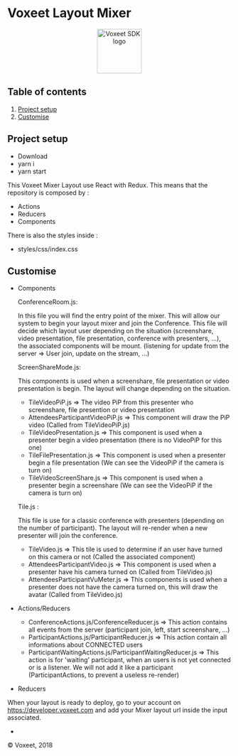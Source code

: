 Voxeet Layout Mixer
=====================

<p align="center">
<img src="https://www.voxeet.com/wp-content/themes/wp-theme/assets/images/logo.svg" alt="Voxeet SDK logo" title="Voxeet SDK logo" width="100"/>
</p>


## Table of contents

  1. [Project setup](#project-setup)
  1. [Customise](#customise)

## Project setup

 - Download
 - yarn i
 - yarn start

This Voxeet Mixer Layout use React with Redux. This means that the repository is composed by :

- Actions
- Reducers
- Components

There is also the styles inside :

- styles/css/index.css

## Customise

- Components

  ConferenceRoom.js:

  In this file you will find the entry point of the mixer. This will allow our system to begin your layout mixer and join the Conference.
  This file will decide which layout user depending on the situation (screenshare, video presentation, file presentation, conference with presenters, ...), the associated components will be mount. (listening for update from the server => User join, update on the stream, ...)

  ScreenShareMode.js:

  This components is used when a screenshare, file presentation or video presentation is begin. The layout will change depending on the situation.
    - TileVideoPiP.js => The video PiP from this presenter who screenshare, file presention or video presentation
    - AttendeesParticipantVideoPiP.js => This component will draw the PiP video (Called from TileVideoPiP.js)
    - TileVideoPresentation.js => This component is used when a presenter begin a video presentation (there is no VideoPiP for this one)
    - TileFilePresentation.js => This component is used when a presenter begin a file presentation (We can see the VideoPiP if the camera is turn on)
    - TileVideoScreenShare.js => This component is used when a presenter begin a screenshare (We can see the VideoPiP if the camera is turn on)

  Tile.js :

  This file is use for a classic conference with presenters (depending on the number of participant). The layout will re-render when a new presenter will join the conference.

    - TileVideo.js => This tile is used to determine if an user have turned on this camera or not (Called the associated component)
    - AttendeesParticipantVideo.js => This component is used when a presenter have his camera turned on (Called from TileVideo.js)
    - AttendeesParticipantVuMeter.js => This components is used when a presenter does not have the camera turned on, this will draw the avatar (Called from TileVideo.js)

- Actions/Reducers

  - ConferenceActions.js/ConferenceReducer.js => This action contains all events from the server (participant join, left, start screenshare, ...)
  - ParticipantActions.js/ParticipantReducer.js => This action contain all informations about CONNECTED users
  - ParticipantWaitingActions.js/ParticipantWaitingReducer.js => This action is for 'waiting' participant, when an users is not yet connected or is a listener. We will not add it like a participant (ParticipantActions, to prevent a useless re-render)

- Reducers

When your layout is ready to deploy, go to your account on https://developer.voxeet.com and add your Mixer layout url inside the input associated.

  -
© Voxeet, 2018

